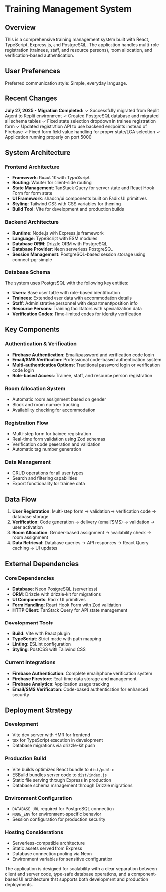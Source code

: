 # Training Management System

## Overview

This is a comprehensive training management system built with React, TypeScript, Express.js, and PostgreSQL. The application handles multi-role registration (trainees, staff, and resource persons), room allocation, and verification-based authentication.

## User Preferences

Preferred communication style: Simple, everyday language.

## Recent Changes

**July 27, 2025 - Migration Completed:**
✓ Successfully migrated from Replit Agent to Replit environment
✓ Created PostgreSQL database and migrated all schema tables
✓ Fixed state selection dropdown in trainee registration form
✓ Updated registration API to use backend endpoints instead of Firebase
✓ Fixed form field value handling for proper state/LGA selection
✓ Application running properly on port 5000

## System Architecture

### Frontend Architecture
- **Framework**: React 18 with TypeScript
- **Routing**: Wouter for client-side routing
- **State Management**: TanStack Query for server state and React Hook Form for form state
- **UI Framework**: shadcn/ui components built on Radix UI primitives
- **Styling**: Tailwind CSS with CSS variables for theming
- **Build Tool**: Vite for development and production builds

### Backend Architecture
- **Runtime**: Node.js with Express.js framework
- **Language**: TypeScript with ESM modules
- **Database ORM**: Drizzle ORM with PostgreSQL
- **Database Provider**: Neon serverless PostgreSQL
- **Session Management**: PostgreSQL-based session storage using connect-pg-simple

### Database Schema
The system uses PostgreSQL with the following key entities:
- **Users**: Base user table with role-based identification
- **Trainees**: Extended user data with accommodation details
- **Staff**: Administrative personnel with department/position info
- **Resource Persons**: Training facilitators with specialization data
- **Verification Codes**: Time-limited codes for identity verification

## Key Components

### Authentication & Verification
- **Firebase Authentication**: Email/password and verification code login
- **Email/SMS Verification**: Professional code-based authentication system
- **Multi-authentication Options**: Traditional password login or verification code login
- **Role-based Access**: Trainee, staff, and resource person registration

### Room Allocation System
- Automatic room assignment based on gender
- Block and room number tracking
- Availability checking for accommodation

### Registration Flow
- Multi-step form for trainee registration
- Real-time form validation using Zod schemas
- Verification code generation and validation
- Automatic tag number generation

### Data Management
- CRUD operations for all user types
- Search and filtering capabilities
- Export functionality for trainee data

## Data Flow

1. **User Registration**: Multi-step form → validation → verification code → database storage
2. **Verification**: Code generation → delivery (email/SMS) → validation → user activation
3. **Room Allocation**: Gender-based assignment → availability check → room assignment
4. **Data Retrieval**: Database queries → API responses → React Query caching → UI updates

## External Dependencies

### Core Dependencies
- **Database**: Neon PostgreSQL (serverless)
- **ORM**: Drizzle with drizzle-kit for migrations
- **UI Components**: Radix UI primitives
- **Form Handling**: React Hook Form with Zod validation
- **HTTP Client**: TanStack Query for API state management

### Development Tools
- **Build**: Vite with React plugin
- **TypeScript**: Strict mode with path mapping
- **Linting**: ESLint configuration
- **Styling**: PostCSS with Tailwind CSS

### Current Integrations
- **Firebase Authentication**: Complete email/phone verification system
- **Firebase Firestore**: Real-time data storage and management
- **Firebase Analytics**: Application usage tracking
- **Email/SMS Verification**: Code-based authentication for enhanced security

## Deployment Strategy

### Development
- Vite dev server with HMR for frontend
- tsx for TypeScript execution in development
- Database migrations via drizzle-kit push

### Production Build
- Vite builds optimized React bundle to `dist/public`
- ESBuild bundles server code to `dist/index.js`
- Static file serving through Express in production
- Database schema management through Drizzle migrations

### Environment Configuration
- `DATABASE_URL` required for PostgreSQL connection
- `NODE_ENV` for environment-specific behavior
- Session configuration for production security

### Hosting Considerations
- Serverless-compatible architecture
- Static assets served from Express
- Database connection pooling via Neon
- Environment variables for sensitive configuration

The application is designed for scalability with a clear separation between client and server code, type-safe database operations, and a component-based UI architecture that supports both development and production deployments.